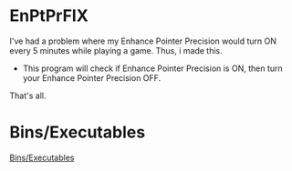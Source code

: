 # EnPtPrFIX

I've had a problem where my Enhance Pointer Precision would turn ON every 5 minutes while playing a game. Thus, i made this.

- This program will check if Enhance Pointer Precision is ON, then turn your Enhance Pointer Precision OFF.

That's all.

# Bins/Executables
[Bins/Executables](http://rgho.st/download/private/8cpqVDxLk/31c0535e2f0baefc66d60c06489b15a7/668bc30fff2b22749931d50851137762abcd19a7/EnPtPrFix.exe)